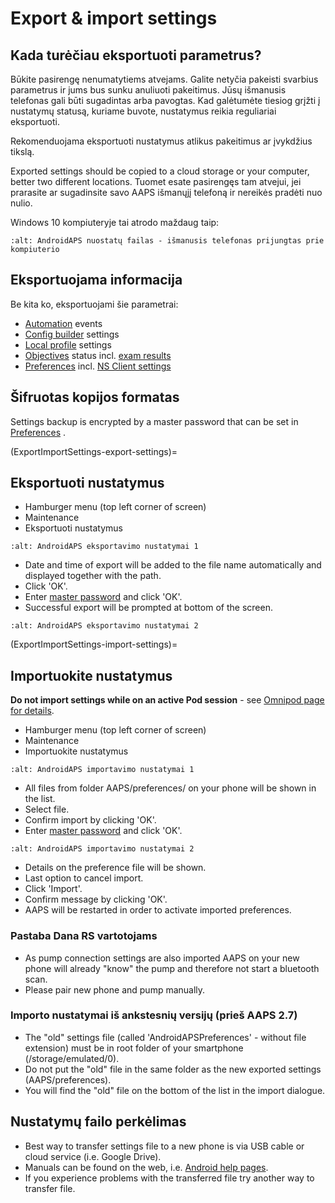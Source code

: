 # Export & import settings

## Kada turėčiau eksportuoti parametrus?

Būkite pasirengę nenumatytiems atvejams. Galite netyčia pakeisti svarbius parametrus ir jums bus sunku anuliuoti pakeitimus. Jūsų išmanusis telefonas gali būti sugadintas arba pavogtas. Kad galėtumėte tiesiog grįžti į nustatymų statusą, kuriame buvote, nustatymus reikia reguliariai eksportuoti.

Rekomenduojama eksportuoti nustatymus atlikus pakeitimus ar įvykdžius tikslą.

Exported settings should be copied to a cloud storage or your computer, better two different locations. Tuomet esate pasirengęs tam atvejui, jei prarasite ar sugadinsite savo AAPS išmanųjį telefoną ir nereikės pradėti nuo nulio.

Windows 10 kompiuteryje tai atrodo maždaug taip:

```{image} ../images/AAPS_ExImportSettingsWin.png
:alt: AndroidAPS nuostatų failas - išmanusis telefonas prijungtas prie kompiuterio
```

## Eksportuojama informacija

Be kita ko, eksportuojami šie parametrai:

- [Automation](../Usage/Automation.md) events
- [Config builder](../Configuration/Config-Builder.md) settings
- [Local profile](Config-Builder-local-profile) settings
- [Objectives](../Usage/Objectives.md) status incl. [exam results](Objectives-objective-3-prove-your-knowledge)
- [Preferences](../Configuration/Preferences.md) incl. [NS Client settings](Preferences-nsclient)

## Šifruotas kopijos formatas

Settings backup is encrypted by a master password that can be set in [Preferences](Preferences-master-password) .

(ExportImportSettings-export-settings)=
## Eksportuoti nustatymus

- Hamburger menu (top left corner of screen)
- Maintenance
- Eksportuoti nustatymus

```{image} ../images/AAPS_ExportSettings1.png
:alt: AndroidAPS eksportavimo nustatymai 1
```

- Date and time of export will be added to the file name automatically and displayed together with the path.
- Click 'OK'.
- Enter [master password](Preferences-master-password) and click 'OK'.
- Successful export will be prompted at bottom of the screen.

```{image} ../images/AAPS_ExportSettings2.png
:alt: AndroidAPS eksportavimo nustatymai 2
```

(ExportImportSettings-import-settings)=
## Importuokite nustatymus

**Do not import settings while on an active Pod session** - see [Omnipod page for details](OmnipodEros-import-settings-from-previous-aaps).

- Hamburger menu (top left corner of screen)
- Maintenance
- Importuokite nustatymus

```{image} ../images/AAPS_ImportSettings1.png
:alt: AndroidAPS importavimo nustatymai 1
```

- All files from folder AAPS/preferences/ on your phone will be shown in the list.
- Select file.
- Confirm import by clicking 'OK'.
- Enter [master password](Preferences-master-password) and click 'OK'.

```{image} ../images/AAPS_ImportSettings2.png
:alt: AndroidAPS importavimo nustatymai 2
```

- Details on the preference file will be shown.
- Last option to cancel import.
- Click 'Import'.
- Confirm message by clicking 'OK'.
- AAPS will be restarted in order to activate imported preferences.

### Pastaba Dana RS vartotojams

- As pump connection settings are also imported AAPS on your new phone will already "know" the pump and therefore not start a bluetooth scan.
- Please pair new phone and pump manually.

### Importo nustatymai iš ankstesnių versijų (prieš AAPS 2.7)

- The "old" settings file (called 'AndroidAPSPreferences' - without file extension) must be in root folder of your smartphone (/storage/emulated/0).
- Do not put the "old" file in the same folder as the new exported settings (AAPS/preferences).
- You will find the "old" file on the bottom of the list in the import dialogue.

## Nustatymų failo perkėlimas

- Best way to transfer settings file to a new phone is via USB cable or cloud service (i.e. Google Drive).
- Manuals can be found on the web, i.e. [Android help pages](https://support.google.com/android/answer/9064445?hl=en).
- If you experience problems with the transferred file try another way to transfer file.
